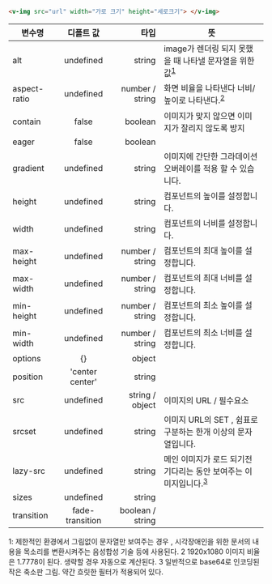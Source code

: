 ```html
<v-img src="url" width="가로 크기" height="세로크기"> </v-img>
```

| 변수명       |    디폴트 값    |             타입 | 뜻                                                                                      |
| ------------ | :-------------: | ---------------: | --------------------------------------------------------------------------------------- |
| alt          |    undefined    |           string | image가 렌더링 되지 못했을 때 나타낼 문자열을 위한 값<sup>[1](#alt)</sup>               |
| aspect-ratio |    undefined    |  number / string | 화면 비율을 나타낸다 너비/높이로 나타낸다.<sup>[2](#aspect-ratio)</sup>                 |
| contain      |      false      |          boolean | 이미지가 맞지 않으면 이미지가 잘리지 않도록 방지                                        |
| eager        |      false      |          boolean |                                                                                         |
| gradient     |    undefined    |           string | 이미지에 간단한 그라데이션 오버레이를 적용 할 수 있습니다.                              |
| height       |    undefined    |           string | 컴포넌트의 높이를 설정합니다.                                                           |
| width        |    undefined    |           string | 컴포넌트의 너비를 설정합니다.                                                           |
| max-height   |    undefined    |  number / string | 컴포넌트의 최대 높이를 설정합니다.                                                      |
| max-width    |    undefined    |  number / string | 컴포넌트의 최대 너비를 설정합니다.                                                      |
| min-height   |    undefined    |  number / string | 컴포넌트의 최소 높이를 설정합니다.                                                      |
| min-width    |    undefined    |  number / string | 컴포넌트의 최소 너비를 설정합니다.                                                      |
| options      |       {}        |           object |                                                                                         |
| position     | 'center center' |           string |                                                                                         |
| src          |    undefined    |  string / object | 이미지의 URL / 필수요소                                                                 |
| srcset       |    undefined    |           string | 이미지 URL의 SET , 쉼표로 구분하는 한개 이상의 문자열입니다.                            |
| lazy-src     |    undefined    |           string | 메인 이미지가 로드 되기전 기다리는 동안 보여주는 이미지입니다.<sup>[3](#lazy-src)</sup> |
| sizes        |    undefined    |           string |                                                                                         |
| transition   | fade-transition | boolean / string |                                                                                         |

<!-- 글 뒷 부분에 -->

<a name="alt">1</a>: 제한적인 환경에서 그림없이 문자열만 보여주는 경우 , 시각장애인을 위한 문서의 내용을 목소리를 변환시켜주는 음성합성 기술 등에 사용된다.
<a name="aspect-ratio">2</a> 1920x1080 이미지 비율은 1.7778이 된다. 생략할 경우 자동으로 계산된다.
<a name="lazy-src">3</a> 일반적으로 base64로 인코딩된 작은 축소판 그림. 약간 흐릿한 필터가 적용되어 있다.
